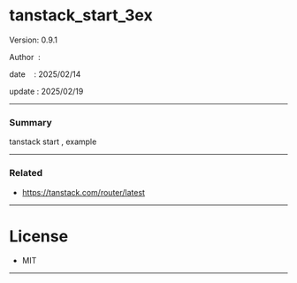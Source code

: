 ﻿# tanstack_start_3ex

 Version: 0.9.1

 Author  : 

 date    : 2025/02/14  

 update  : 2025/02/19

***
### Summary

tanstack start , example

***
### Related

* https://tanstack.com/router/latest

***
# License

* MIT

***

